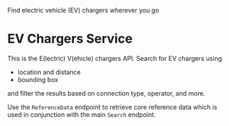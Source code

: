 Find electric vehicle (EV) chargers wherever you go 

# EV Chargers Service

This is the E(lectric) V(ehicle) chargers API. Search for EV chargers using 
- location and distance
- bounding box

and filter the results based on connection type, operator, and more.

Use the `ReferenceData` endpoint to retrieve core reference data which is used in conjunction with the main `Search` endpoint. 
